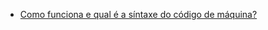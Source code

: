 - [Como funciona e qual é a síntaxe do código de máquina?](https://pt.stackoverflow.com/q/117796/101)
